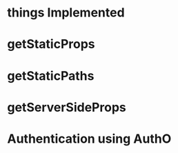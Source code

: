 # things Implemented

# getStaticProps
# getStaticPaths
# getServerSideProps

# Authentication using AuthO




